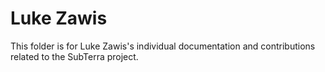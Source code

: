 # Luke Zawis

This folder is for Luke Zawis's individual documentation and contributions related to the SubTerra project.
